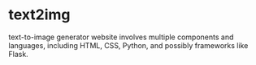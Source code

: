 # text2img
 text-to-image generator website involves multiple components and languages, including HTML, CSS, Python, and possibly frameworks like Flask.
